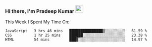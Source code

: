 ### Hi there, I'm Pradeep Kumar <img src="https://media.giphy.com/media/Yrfa3vPYjWDwlEfvHw/giphy.gif" width="25px">

This Week I Spent My Time On:
<!--START_SECTION:waka-->
```text
JavaScript   3 hrs 46 mins   ███████████████▒░░░░░░░░░   61.59 % 
CSS          1 hr 25 mins    ██████░░░░░░░░░░░░░░░░░░░   23.38 % 
HTML         54 mins         ███▓░░░░░░░░░░░░░░░░░░░░░   14.97 % 
```
<!--END_SECTION:waka-->

